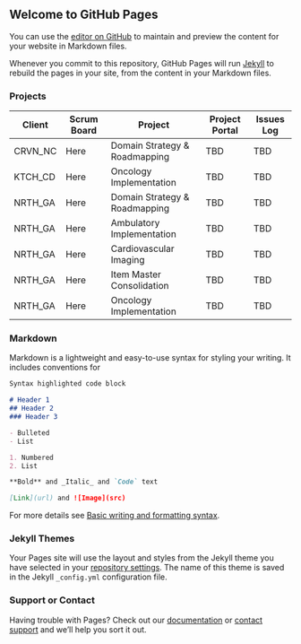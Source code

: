 ## Welcome to GitHub Pages

You can use the [editor on GitHub](https://github.com/btvangundy/homepage/edit/gh-pages/index.md) to maintain and preview the content for your website in Markdown files.

Whenever you commit to this repository, GitHub Pages will run [Jekyll](https://jekyllrb.com/) to rebuild the pages in your site, from the content in your Markdown files.

### Projects

| Client | Scrum Board | Project | Project Portal | Issues Log |
| ------------- | ------------- | ------------- | ------------- | ------------- |
| CRVN_NC  | Here  | Domain Strategy & Roadmapping  | TBD  | TBD  |
| KTCH_CD  | Here  | Oncology Implementation | TBD  | TBD  |
| NRTH_GA  | Here  | Domain Strategy & Roadmapping  | TBD  | TBD  |
| NRTH_GA  | Here  | Ambulatory Implementation  | TBD  | TBD  |
| NRTH_GA  | Here  | Cardiovascular Imaging  | TBD  | TBD  |
| NRTH_GA  | Here  | Item Master Consolidation  | TBD  | TBD  |
| NRTH_GA  | Here  | Oncology Implementation  | TBD  | TBD  |

### Markdown

Markdown is a lightweight and easy-to-use syntax for styling your writing. It includes conventions for

```markdown
Syntax highlighted code block

# Header 1
## Header 2
### Header 3

- Bulleted
- List

1. Numbered
2. List

**Bold** and _Italic_ and `Code` text

[Link](url) and ![Image](src)
```

For more details see [Basic writing and formatting syntax](https://docs.github.com/en/github/writing-on-github/getting-started-with-writing-and-formatting-on-github/basic-writing-and-formatting-syntax).

### Jekyll Themes

Your Pages site will use the layout and styles from the Jekyll theme you have selected in your [repository settings](https://github.com/btvangundy/homepage/settings/pages). The name of this theme is saved in the Jekyll `_config.yml` configuration file.

### Support or Contact

Having trouble with Pages? Check out our [documentation](https://docs.github.com/categories/github-pages-basics/) or [contact support](https://support.github.com/contact) and we’ll help you sort it out.
